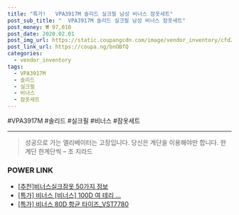 ```yaml
--- 
title: "특가!   VPA3917M 솔리드 실크필 남성 비너스 잠옷세트" 
post_sub_title: "  VPA3917M 솔리드 실크필 남성 비너스 잠옷세트" 
post_money: ₩ 97,010 
post_date: 2020.02.01 
post_img_url: https://static.coupangcdn.com/image/vendor_inventory/cfd2/eb7a42ea361316034775b302d2d908b69ba9f98d37ea075480f489437448.jpg 
post_link_url: https://coupa.ng/bnOBfQ 
categories: 
  - vendor_inventory 
tags: 
  - VPA3917M 
  - 솔리드 
  - 실크필 
  - 비너스 
  - 잠옷세트 
--- 
```

  #VPA3917M #솔리드 #실크필 #비너스 #잠옷세트 
<hr> 

> 성공으로 가는 엘리베이터는 고장입니다. 당신은 계단을 이용해야만 합니다. 한계단 한계단씩 – 조 지라드 


### POWER LINK

* <a href="https://blog.naver.com/fasyy4321/221792111842" target="_blank">[추천]비너스실크잠옷 50가지 정보</a>
* <a href="https://blog.naver.com/sakai111/221790221167" target="_blank">[특가] 비너스 [비너스] 100D 여 테리 ...</a>
* <a href="https://blog.naver.com/an0733/221791590116" target="_blank">[특가] 비너스 80D 항균 타이즈_VST7780</a>
